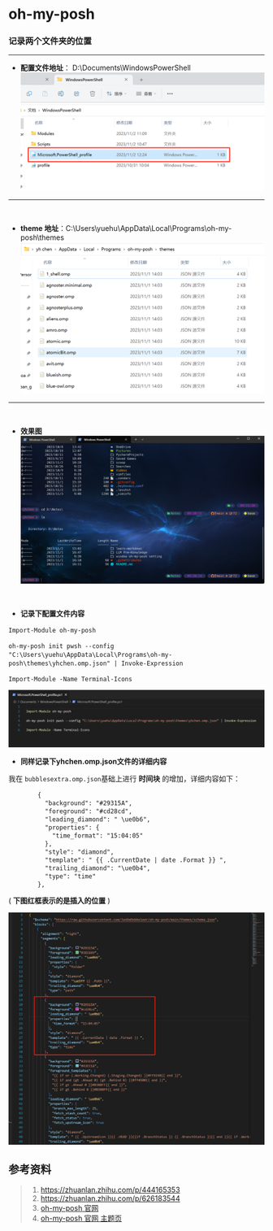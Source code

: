 
# oh-my-posh
### 记录两个文件夹的位置

---
* **配置文件地址**： D:\Documents\WindowsPowerShell
$\quad$
![截图](profile_setting.png)

---

$\quad$
* **theme 地址**：C:\Users\yuehu\AppData\Local\Programs\oh-my-posh\themes
$\quad$
![截图](theme.png)

---

$\quad$

* **效果图**
$\quad$
![Alt text](rendering.png)

$\quad$
* **记录下配置文件内容**

`Import-Module oh-my-posh`

`oh-my-posh init pwsh --config "C:\Users\yuehu\AppData\Local\Programs\oh-my-posh\themes\yhchen.omp.json" | Invoke-Expression`

`Import-Module -Name Terminal-Icons`

![Alt text](image.png)


* **同样记录下yhchen.omp.json文件的详细内容**

我在 `bubblesextra.omp.json`基础上进行 **时间块** 的增加，详细内容如下：

```json{.line-numbers}
        {
          "background": "#29315A",
          "foreground": "#cd28cd",
          "leading_diamond": " \ue0b6",
          "properties": {
            "time_format": "15:04:05"
          },
          "style": "diamond",
          "template": " {{ .CurrentDate | date .Format }} ",
          "trailing_diamond": "\ue0b4",
          "type": "time"
        },
```
( **下图红框表示的是插入的位置** )

![Alt text](<position insert.png>)


## 参考资料
> 1. https://zhuanlan.zhihu.com/p/444165353
> 2. https://zhuanlan.zhihu.com/p/626183544
> 3. [oh-my-posh 官网](https://ohmyposh.dev/docs/configuration/general)
> 4. [oh-my-posh 官网 主题页](https://ohmyposh.dev/docs/themes)